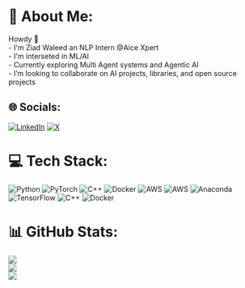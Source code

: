 # 💫 About Me:
Howdy 🤠<br>- I'm Ziad Waleed an NLP Intern @Aice Xpert<br>- I'm interseted in ML/AI<br>- Currently exploring Multi Agent systems and Agentic AI<br>- I’m looking to collaborate on AI projects, libraries, and open source projects


## 🌐 Socials:
[![LinkedIn](https://img.shields.io/badge/LinkedIn-%230077B5.svg?logo=linkedin&logoColor=white)](https://linkedin.com/in/ziadwaleed) [![X](https://img.shields.io/badge/X-black.svg?logo=X&logoColor=white)](https://x.com/FineTunedNigga) 

# 💻 Tech Stack:
![Python](https://img.shields.io/badge/python-3670A0?style=flat&logo=python&logoColor=ffdd54) ![PyTorch](https://img.shields.io/badge/PyTorch-%23EE4C2C.svg?style=flat&logo=PyTorch&logoColor=white) ![C++](https://img.shields.io/badge/c++-%2300599C.svg?style=flat&logo=c%2B%2B&logoColor=white) ![Docker](https://img.shields.io/badge/docker-%230db7ed.svg?style=flat&logo=docker&logoColor=white) ![AWS](https://img.shields.io/badge/AWS-%23FF9900.svg?style=flat&logo=amazon-aws&logoColor=white) ![AWS](https://img.shields.io/badge/AWS-%23FF9900.svg?style=flat&logo=amazon-aws&logoColor=white) ![Anaconda](https://img.shields.io/badge/Anaconda-%2344A833.svg?style=flat&logo=anaconda&logoColor=white) ![TensorFlow](https://img.shields.io/badge/TensorFlow-%23FF6F00.svg?style=flat&logo=TensorFlow&logoColor=white) ![C++](https://img.shields.io/badge/c++-%2300599C.svg?style=flat&logo=c%2B%2B&logoColor=white) ![Docker](https://img.shields.io/badge/docker-%230db7ed.svg?style=flat&logo=docker&logoColor=white)
# 📊 GitHub Stats:
![](https://github-readme-stats.vercel.app/api?username=ZiadWaleed2003&theme=nord&hide_border=true&include_all_commits=true&count_private=false)<br/>
![](https://nirzak-streak-stats.vercel.app/?user=ZiadWaleed2003&theme=nord&hide_border=true)<br/>
![](https://github-readme-stats.vercel.app/api/top-langs/?username=ZiadWaleed2003&theme=nord&hide_border=true&include_all_commits=true&count_private=false&layout=compact)

<!-- Proudly created with GPRM ( https://gprm.itsvg.in ) -->
